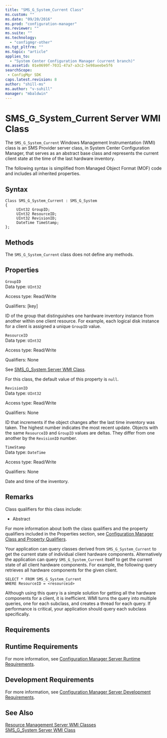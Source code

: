 ```yaml
---
title: "SMS_G_System_Current Class"
ms.custom: ""
ms.date: "09/20/2016"
ms.prod: "configuration-manager"
ms.reviewer: ""
ms.suite: ""
ms.technology:
  - "configmgr-other"
ms.tgt_pltfrm: ""
ms.topic: "article"
applies_to:
  - "System Center Configuration Manager (current branch)"
ms.assetid: 01e0699f-7031-47a7-a3c2-5e98aeebe5f6searchScope: - ConfigMgr SDK
caps.latest.revision: 8
author: "shill-ms"
ms.author: "v-suhill"
manager: "mbaldwin"
---
```

# SMS_G_System_Current Server WMI Class
The `SMS_G_System_Current` Windows Management Instrumentation (WMI) class is an SMS Provider server class, in System Center Configuration Manager, that serves as an abstract base class and represents the current client state at the time of the last hardware inventory.  

 The following syntax is simplified from Managed Object Format (MOF) code and includes all inherited properties.  

## Syntax  

```  
Class SMS_G_System_Current : SMS_G_System  
{  
     UInt32 GroupID;  
     UInt32 ResourceID;  
     UInt32 RevisionID;  
     DateTime TimeStamp;  
};  
```  

## Methods  
 The `SMS_G_System_Current` class does not define any methods.  

## Properties  
 `GroupID`  
 Data type: `UInt32`  

 Access type: Read/Write  

 Qualifiers: [key]  

 ID of the group that distinguishes one hardware inventory instance from another within one client resource. For example, each logical disk instance for a client is assigned a unique `GroupID` value.  

 `ResourceID`  
 Data type: `UInt32`  

 Access type: Read/Write  

 Qualifiers: None  

 See [SMS_G_System Server WMI Class](../../../../../develop/reference/core/clients/manage/sms_g_system-server-wmi-class.md).  

 For this class, the default value of this property is `null`.  

 `RevisionID`  
 Data type: `UInt32`  

 Access type: Read/Write  

 Qualifiers: None  

 ID that increments if the object changes after the last time inventory was taken. The highest number indicates the most recent update. Objects with the same `ResourceID` and `GroupID` values are deltas. They differ from one another by the `RevisionID` number.  

 `TimeStamp`  
 Data type: `DateTime`  

 Access type: Read/Write  

 Qualifiers: None  

 Date and time of the inventory.  

## Remarks  
 Class qualifiers for this class include:  

-   Abstract  

 For more information about both the class qualifiers and the property qualifiers included in the Properties section, see [Configuration Manager Class and Property Qualifiers](../../../../../develop/reference/misc/class-and-property-qualifiers.md).  

 Your application can query classes derived from `SMS_G_System_Current` to get the current state of individual client hardware components. Alternatively the application can query `SMS_G_System_Current` itself to get the current state of all client hardware components. For example, the following query retrieves all hardware components for the given client.  

```  
SELECT * FROM SMS_G_System_Current  
WHERE ResourceID = <resourceid>  
```  

 Although using this query is a simple solution for getting all the hardware components for a client, it is inefficient. WMI turns the query into multiple queries, one for each subclass, and creates a thread for each query. If performance is critical, your application should query each subclass specifically.  

## Requirements  

## Runtime Requirements  
 For more information, see [Configuration Manager Server Runtime Requirements](../../../../../develop/core/reqs/server-runtime-requirements.md).  

## Development Requirements  
 For more information, see [Configuration Manager Server Development Requirements](../../../../../develop/core/reqs/server-development-requirements.md).  

## See Also  
 [Resource Management Server WMI Classes](../../../../../develop/reference/core/clients/manage/configuration-manager-resource-management-server-wmi-classes.md)   
 [SMS_G_System Server WMI Class](../../../../../develop/reference/core/clients/manage/sms_g_system-server-wmi-class.md)
